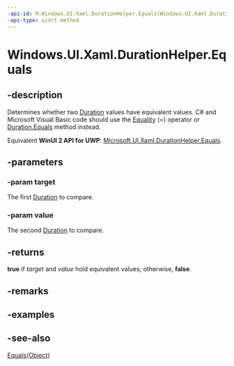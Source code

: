 ```yaml
---
-api-id: M:Windows.UI.Xaml.DurationHelper.Equals(Windows.UI.Xaml.Duration,Windows.UI.Xaml.Duration)
-api-type: winrt method
---
```


<!-- Method syntax
public bool Equals(Windows.UI.Xaml.Duration target, Windows.UI.Xaml.Duration value)
-->

# Windows.UI.Xaml.DurationHelper.Equals

## -description

Determines whether two [Duration](duration.md) values have equivalent values. C# and Microsoft Visual Basic code should use the [Equality](/dotnet/api/windows.ui.xaml.duration.op_equality?view=dotnet-uwp-10.0&preserve-view=true) (=) operator or [Duration.Equals](/dotnet/api/windows.ui.xaml.duration.equals?view=dotnet-uwp-10.0&preserve-view=true) method instead.

Equivalent **WinUI 2 API for UWP**: [Microsoft.UI.Xaml.DurationHelper.Equals](/windows/winui/api/microsoft.ui.xaml.durationhelper.equals).

## -parameters

### -param target

The first [Duration](duration.md) to compare.

### -param value

The second [Duration](duration.md) to compare.

## -returns

**true** if *target* and *value* hold equivalent values; otherwise, **false**.

## -remarks

## -examples

## -see-also

[Equals(Object)](/dotnet/api/system.object.equals?view=dotnet-uwp-10.0&preserve-view=true)
